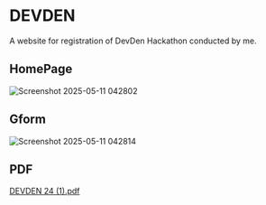 # DEVDEN

A website for registration of DevDen Hackathon conducted by me.

## HomePage
![Screenshot 2025-05-11 042802](https://github.com/user-attachments/assets/41df86bd-a1fe-4f11-82d5-ac66fe6a1774)
## Gform
![Screenshot 2025-05-11 042814](https://github.com/user-attachments/assets/9709f1c7-9247-4ce6-a9af-a5da019be93f)
## PDF
[DEVDEN 24 (1).pdf](https://github.com/user-attachments/files/20144228/DEVDEN.24.1.pdf)

